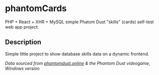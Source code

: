 # phantomCards
PHP + React + XHR + MySQL simple Phatom Dust "skills" (cards) self-test web app project.

## Description
Simple little project to show database skills data on a dynamic frontend.

*Data sourced from [phantomdust.online](phantondust.online) & the Phantom Dust videogame, Windows version*